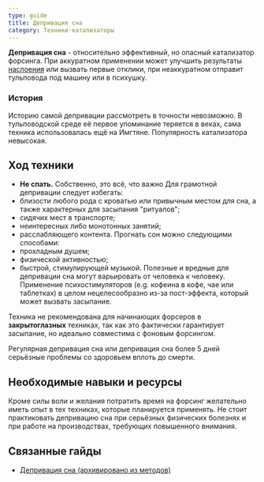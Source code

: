 ```yaml
---
type: guide
title: Депривация сна
category: Техники-катализаторы
---
```


**Депривация сна** - относительно эффективный, но опасный катализатор форсинга. При аккуратном применении может улучшить результаты [наслоения](/theory/наслоение) или вызвать первые отклики, при неаккуратном отправит тульповода под машину или в психушку. 

### История
Историю самой депривации рассмотреть в точности невозможно. В тульповодской среде её первое упоминание теряется в веках, сама техника использовалась ещё на Имгтяне. Популярность катализатора невысокая.
## Ход техники
* **Не спать.** Собственно, это всё, что важно
Для грамотной депривации следует избегать:
* близости любого рода с кроватью или привычным местом для сна, а также характерных для засыпания "ритуалов";
* сидячих мест в транспорте;
* неинтересных либо монотонных занятий;
* расслабляющего контента.
Прогнать сон можно следующими способами:
* прохладным душем;
* физической активностью;
* быстрой, стимулирующей музыкой.
Полезные и вредные для депривации сна могут варьировать от человека к человеку. Применение психостимуляторов (e.g. кофеина в кофе, чае или таблетках) в целом нецелесообразно из-за пост-эффекта, который может вызвать засыпание.

Техника не рекомендована для начинающих форсеров в **закрытоглазных** техниках, так как это фактически гарантирует засыпание, но идеально совместима с фоновым форсингом.

Регулярная депривация сна или депривация сна более 5 дней  серьёзные проблемы со здоровьем вплоть до смерти.
## Необходимые навыки и ресурсы
Кроме силы воли и желания потратить время на форсинг желательно иметь опыт в тех техниках, которые планируется применять. Не стоит практиковать депривацию сна при серьёзных физических болезнях и при работе на производствах, требующих повышенного внимания. 
## Связанные гайды
* [Депривация сна (архивировано из методов)](/депривация_сна)
